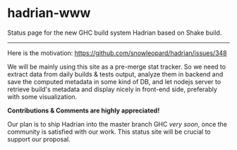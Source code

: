 hadrian-www
====

Status page for the new GHC build system Hadrian based on Shake build.

---

Here is the motivation: https://github.com/snowleopard/hadrian/issues/348

We will be mainly using this site as a pre-merge stat tracker. So we need to extract data from daily builds & tests output, analyze them in backend and save the computed metadata in some kind of DB, and let nodejs server to retrieve build's metadata and display nicely in front-end side, preferably with some visualization.

**Contributions & Comments are highly appreciated!**

Our plan is to ship Hadrian into the master branch GHC *very soon*, once the community is satisfied with our work. This status site will be crucial to support our proposal.
